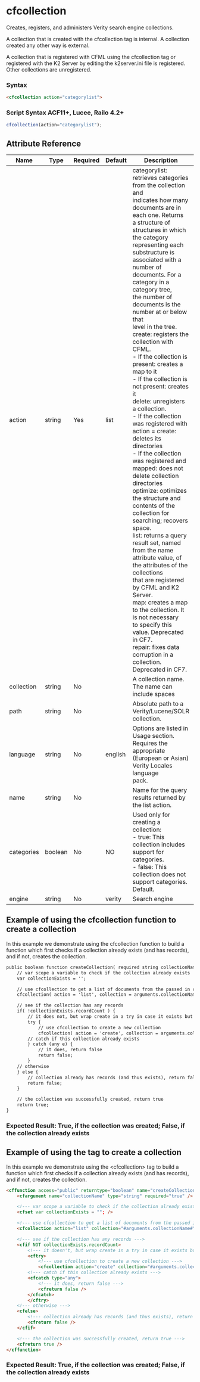 # cfcollection

Creates, registers, and administers Verity search engine
 collections.

 A collection that is created with the cfcollection tag is
 internal. A collection created any other way is external.

 A collection that is registered with CFML using the
 cfcollection tag or registered with the K2 Server by editing
 the k2server.ini file is registered. Other collections are
 unregistered.

### Syntax

```html
<cfcollection action="categorylist">
```

### Script Syntax ACF11+, Lucee, Railo 4.2+

```javascript
cfcollection(action="categorylist");
```

## Attribute Reference

| Name | Type | Required | Default | Description | Values |
| --- | --- | --- | --- | --- | --- |
| action | string | Yes | list | categorylist: retrieves categories from the collection and<br /> indicates how many documents are in each one. Returns<br /> a structure of structures in which the category<br /> representing each substructure is associated with a<br /> number of documents. For a category in a category tree,<br /> the number of documents is the number at or below that<br /> level in the tree.<br /> create: registers the collection with CFML.<br /> - If the collection is present: creates a map to it<br /> - If the collection is not present: creates it<br /> delete: unregisters a collection.<br /> - If the collection was registered with action = create:<br /> deletes its directories<br /> - If the collection was registered and mapped: does not<br /> delete collection directories<br /> optimize: optimizes the structure and contents of the<br /> collection for searching; recovers space.<br /> list: returns a query result set, named from the name<br /> attribute value, of the attributes of the collections<br /> that are registered by CFML and K2 Server.<br /> map: creates a map to the collection. It is not necessary<br /> to specify this value. Deprecated in CF7.<br /> repair: fixes data corruption in a collection. Deprecated in CF7. | /Users/garethedwards/development/github/cfdocs/docs/tags/cfcollection.md|repair |
| collection | string | No |  | A collection name. The name can include spaces |  |
| path | string | No |  | Absolute path to a Verity/Lucene/SOLR collection. |  |
| language | string | No | english | Options are listed in Usage section. Requires the<br /> appropriate (European or Asian) Verity Locales language<br /> pack. |  |
| name | string | No |  | Name for the query results returned by the list action. |  |
| categories | boolean | No | NO | Used only for creating a collection:<br /> - true: This collection includes support for categories.<br /> - false: This collection does not support categories. Default. |  |
| engine | string | No | verity | Search engine | /Users/garethedwards/development/github/cfdocs/docs/tags/cfcollection.md|solr |

## Example of using the cfcollection function to create a collection

In this example we demonstrate using the cfcollection function to build a function which first checks if a collection already exists (and has records), and if not, creates the collection.

```html
public boolean function createCollection( required string collectionName ) {
	// var scope a variable to check if the collection already exists
	var collectionExists = '';

	// use cfcollection to get a list of documents from the passed in collection
	cfcollection( action = 'list', collection = arguments.collectionName, name = 'collectionExists' );

	// see if the collection has any records
	if( !collectionExists.recordCount ) {
		// it does not, but wrap create in a try in case it exists but is merely empty
		try {
			// use cfcollection to create a new collection
			cfcollection( action = 'create', collection = arguments.collectionName );
		// catch if this collection already exists
		} catch (any e) {
			// it does, return false
			return false;
		}
	// otherwise
	} else {
		// collection already has records (and thus exists), return false
		return false;
	}

	// the collection was successfully created, return true
	return true;
}
```

### Expected Result: True, if the collection was created; False, if the collection already exists

## Example of using the <cfcollection> tag to create a collection

In this example we demonstrate using the &lt;cfcollection&gt; tag to build a function which first checks if a collection already exists (and has records), and if not, creates the collection.

```html
<cffunction access="public" returntype="boolean" name="createCollection">
	<cfargument name="collectionName" type="string" required="true" />

	<!--- var scope a variable to check if the collection already exists --->
	<cfset var collectionExists = ""; />

	<!--- use cfcollection to get a list of documents from the passed in collection --->
	<cfcollection action="list" collection="#arguments.collectionName#" name="collectionExists" />

	<!--- see if the collection has any records --->
	<cfif NOT collectionExists.recordCount>
		<!--- it doesn't, but wrap create in a try in case it exists but is merely empty --->
		<cftry>
			<!--- use cfcollection to create a new collection --->
			<cfcollection action="create" collection="#arguments.collectionName#" />
		<!--- catch if this collection already exists --->
		<cfcatch type="any">
			<!--- it does, return false --->
			<cfreturn false />
		</cfcatch>
		</cftry>
	<!--- otherwise --->
	<cfelse>
		<!--- collection already has records (and thus exists), return false --->
		<cfreturn false />
	</cfif>

	<!--- the collection was successfully created, return true --->
	<cfreturn true />
</cffunction>
```

### Expected Result: True, if the collection was created; False, if the collection already exists

